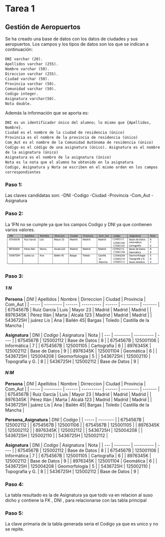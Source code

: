 # Tarea 1
## Gestión de Aeropuertos
Se ha creado una base de datos con los datos de ciudades y sus aeropuertos. Los campos y los tipos de datos son los que se indican a continuación:

    DNI varchar (20).
    Apellidos varchar (255).
    Nombre varchar (50).
    Direccion varchar (255).
    Ciudad varchar (50).
    Provincia varchar (50).
    Comunidad varchar (50).
    Codigo integer.
    Asignatura varchar(50).
    Nota double.

Además la información que se aporta es:

    DNI es un identificador único del alumno; lo mismo que {Apellidos, Nombre}.
    Ciudad es el nombre de la ciudad de residencia (único)
    Provincia es el nombre de la provincia de residencia (único)
    Com_Aut es el nombre de la Comunidad Autónoma de residencia (único)
    Codigo es el código de una asignatura (único). Asignatura es el nombre de la asignatura (único)
    Asignatura es el nombre de la asignatura (único)
    Nota es la nota que el alumno ha obtenido en la asignatura
    Codigo, Asignatura y Nota se escriben en el mismo orden en los campos correspondientes
    
### Paso 1: 
   Las claves candidatas son: 
    -DNI 
    -Codigo
    -Ciudad
    -Provincia
    -Com_Aut
    -Asignatura

### Paso 2:
  La 1FN no se cumple ya que los campos Codigo y DNI ya que contienen varios valores.
![image](./tabla_2.png)
  
### Paso 3:
#### *1:N*<br/>
  **Persona**
  | *DNI* | Apellidos | Nombre | Dirreccion | Ciudad | Provincia | Com_Aut |
  | ----- | --------- | ------ | ---------- | ------ | --------- | ------- |
  | 6754567B | Ruiz García | Luis | Mayor 23 | Madrid | Madrid | Madrid |
  | 8976345K | Pérez Illán | Marta | Alcalá 123 | Madrid | Madrid | Madrid |
  | 5436725H | juárez Lis | Ana | Bailén  45| Bargas | Toledo | Castilla de la Mancha |

  
  **Asignatura**
  | DNI | *Codigo* | Asignatura | Nota |
  | --- | -------- | ---------- | ---- |
  | 6754567B | 125002112 | Base de Datos | 8 |
  | 6754567B | 125001106 | Informática | 7 |
  | 6754567B | 125001105 | Cartografía | 6 |
  | 8976345K | 125002112 | Base de Datos | 9 |
  | 8976345K | 125001104 | Geomática | 6 |
  | 5436725H | 125004208 | Geomorfología | 5 |
  | 5436725H | 125002110 | Topografía y G. | 8 |
  | 5436725H | 125002112 | Base de Datos | 9 |

#### *N:M*<br/>
  **Persona**
  | *DNI* | Apellidos | Nombre | Dirreccion | Ciudad | Provincia | Com_Aut |
  | ----- | --------- | ------ | ---------- | ------ | --------- | ------- |
  | 6754567B | Ruiz García | Luis | Mayor 23 | Madrid | Madrid | Madrid |
  | 8976345K | Pérez Illán | Marta | Alcalá 123 | Madrid | Madrid | Madrid |
  | 5436725H | juárez Lis | Ana | Bailén  45| Bargas | Toledo | Castilla de la Mancha |

  **Persona_Asignatura**
  | *DNI* | *Codigo* |
  | ----- | -------- |
  | 6754567B | 125002112 |
  | 6754567B | 125001106 |
  | 6754567B | 125001105 |
  | 8976345K | 125002112 |
  | 8976345K | 125002112 |
  | 5436725H | 125004208 |
  | 5436725H | 125002110 |
  | 5436725H | 125002112 |
  
  **Asignatura**
  | DNI | *Codigo* | Asignatura | Nota |
  | --- | -------- | ---------- | ---- |
  | 6754567B | 125002112 | Base de Datos | 8 |
  | 6754567B | 125001106 | Informática | 7 |
  | 6754567B | 125001105 | Cartografía | 6 |
  | 8976345K | 125002112 | Base de Datos | 9 |
  | 8976345K | 125001104 | Geomática | 6 |
  | 5436725H | 125004208 | Geomorfología | 5 |
  | 5436725H | 125002110 | Topografía y G. | 8 |
  | 5436725H | 125002112 | Base de Datos | 9 |

### Paso 4:
  La tabla resultado es la de Asignatura ya que todo va en relacion al suso dicho y contiene la FK , DNI , para relacionarse con las tabla principal
    
### Paso 5:
  La clave primaria de la tabla generada seria el Codigo ya que es unico y no se repite.
